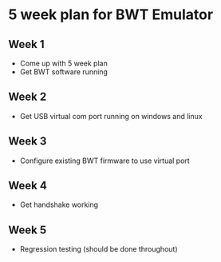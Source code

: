 5 week plan for BWT Emulator
============================

Week 1
----------------------------
* Come up with 5 week plan
* Get BWT software running

Week 2
----------------------------
* Get USB virtual com port running on windows and linux

Week 3
----------------------------
* Configure existing BWT firmware to use virtual port

Week 4
----------------------------
* Get handshake working

Week 5
----------------------------
* Regression testing (should be done throughout)

